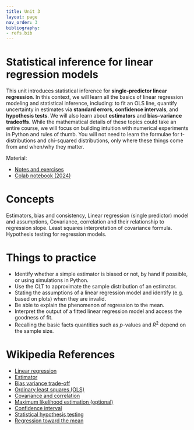 ```yaml
---
title: Unit 3
layout: page
nav_order: 3
bibliography:
- refs.bib
---
```


# Statistical inference for linear regression models

This unit introduces statistical inference for **single‑predictor linear regression**.  In this context, we will learn all the basics of linear regression modeling and statistical inference, including: to fit an OLS line, quantify uncertainty in estimates via **standard errors**, **confidence intervals**, and **hypothesis tests**. We will also learn about **estimators** and **bias–variance tradeoffs**. While the mathematical details of these topics could take an entire course, we will focus on building intuition with numerical experiments in Python and rules of thumb. You will not need to learn the formulae for t-distributions and chi-squared distributions, only where these things come from and when/why they matter. 

Material: 
- [Notes and exercises](/public/latex_notes/unit3/unit3.pdf)
- [Colab notebook (2024)](https://colab.research.google.com/drive/1_4zOruAWfJ3HQoIf9sjefk3z0APko94-?usp=sharing)

# Concepts
Estimators, bias and consistency, Linear regression (single predictor) model and assumptions, Covariance, correlation and their relationship to regression slope. Least squares interpretation of covariance formula. Hypothesis testing for regression models. 


# Things to practice
- Identify whether a simple estimator is biased or not, by hand if possible, or using simulations in Python.  
- Use the CLT to approximate the sample distribution of an estimator. 
- Stating the assumptions of a linear regression model and identify (e.g. based on plots) when they are invalid. 
- Be able to explain the phenomenon of regression to the mean. 
- Interpret the output of a fitted linear regression model and access the goodness of fit. 
- Recalling the basic facts quantities such as $p$-values and $R^2$ depend on the sample size. 

# Wikipedia References
- [Linear regression](https://en.wikipedia.org/wiki/Linear_regression)
- [Estimator](https://en.wikipedia.org/wiki/Estimator)
- [Bias variance trade-off](https://en.wikipedia.org/wiki/Bias%E2%80%93variance_tradeoff)
- [Ordinary least squares (OLS)](https://en.wikipedia.org/wiki/Ordinary_least_squares)
- [Covariance and correlation](https://en.wikipedia.org/wiki/Covariance_and_correlation)
- [Maximum likelihood estimation (optional)](https://en.wikipedia.org/wiki/Maximum_likelihood_estimation)
- [Confidence interval](https://en.wikipedia.org/wiki/Confidence_interval)
- [Statistical hypothesis testing](https://en.wikipedia.org/wiki/Statistical_hypothesis_testing)
- [Regression toward the mean](https://en.wikipedia.org/wiki/Regression_toward_the_mean)
